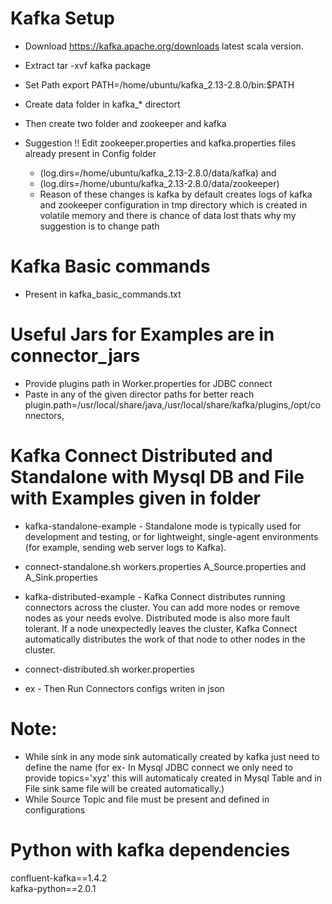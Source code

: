# Kafka Setup

* Download https://kafka.apache.org/downloads latest scala version. <br />

* Extract tar -xvf kafka package <br />

* Set Path export PATH=/home/ubuntu/kafka_2.13-2.8.0/bin:$PATH <br />

* Create data folder in kafka_* directort <br />

* Then create two folder and zookeeper and kafka <br />

* Suggestion !! Edit zookeeper.properties and kafka.properties files already present in Config folder 
    - (log.dirs=/home/ubuntu/kafka_2.13-2.8.0/data/kafka) and <br />
    - (log.dirs=/home/ubuntu/kafka_2.13-2.8.0/data/zookeeper) <br /> 
    - Reason of these changes is kafka by default creates logs of kafka and zookeeper configuration in tmp directory which is created in volatile memory and there is chance of data lost thats why my suggestion is to change path <br />

# Kafka Basic commands
   - Present in kafka_basic_commands.txt <br />

# Useful Jars for Examples are in connector_jars
   - Provide plugins path in Worker.properties for JDBC connect <br /> 
   - Paste in any of the given director paths for better reach plugin.path=/usr/local/share/java,/usr/local/share/kafka/plugins,/opt/connectors, <br /> 

# Kafka Connect Distributed and Standalone with Mysql DB and File with Examples given in folder 

* kafka-standalone-example - Standalone mode is typically used for development and testing, or for lightweight, single-agent environments (for example, sending web server logs to Kafka). <br />

- connect-standalone.sh workers.properties A_Source.properties and A_Sink.properties <br /> 

* kafka-distributed-example - Kafka Connect distributes running connectors across the cluster. You can add more nodes or remove nodes as your needs evolve. Distributed mode is also more fault tolerant. If a node unexpectedly leaves the cluster, Kafka Connect automatically distributes the work of that node to other nodes in the cluster. <br /> 

- connect-distributed.sh worker.properties <br />  

- ex - Then Run Connectors configs writen in json <br /> 

# Note: 
* While sink in any mode sink automatically created by kafka just need to define the name (for ex- In Mysql JDBC connect we only need to provide topics='xyz' this will automaticaly created in Mysql Table and in File sink same file will be created automatically.)
* While Source Topic and file must be present and defined in configurations 

# Python with kafka dependencies

confluent-kafka==1.4.2 <br />
kafka-python==2.0.1




